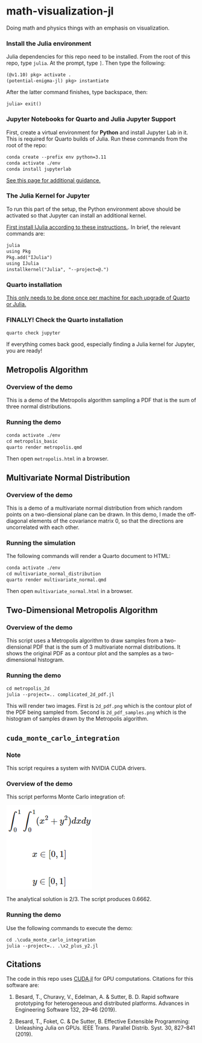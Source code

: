 # math-visualization-jl
Doing math and physics things with an emphasis on visualization.

### Install the Julia environment

Julia dependencies for this repo need to be installed. From the root of this repo, type `julia`. At the prompt, type `]`. Then type the following:

```
(@v1.10) pkg> activate .
(potential-enigma-jl) pkg> instantiate
```

After the latter command finishes, type backspace, then:

```
julia> exit()
```

### Jupyter Notebooks for Quarto and Julia Jupyter Support

First, create a virtual environment for **Python** and install Jupyter Lab in it. This is required for Quarto builds of Julia. Run these commands from the root of the repo:

```
conda create --prefix env python=3.11
conda activate ./env
conda install jupyterlab
```

[See this page for additional guidance.](https://quarto.org/docs/projects/virtual-environments.html)

### The Julia Kernel for Jupyter

To run this part of the setup, the Python environment above should be activated so that Jupyter can install an additional kernel.

[First install IJulia according to these instructions.](https://julialang.github.io/IJulia.jl/stable/manual/installation/). In brief, the relevant commands are:

```
julia
using Pkg
Pkg.add("IJulia")
using IJulia
installkernel("Julia", "--project=@.")
```

### Quarto installation

[This only needs to be done once per machine for each upgrade of Quarto or Julia.](https://quarto.org/docs/get-started/)

### FINALLY! Check the Quarto installation

```
quarto check jupyter
```

If everything comes back good, especially finding a Julia kernel for Jupyter, you are ready!

## Metropolis Algorithm

### Overview of the demo

This is a demo of the Metropolis algorithm sampling a PDF that is the sum of three normal distributions.

### Running the demo

```
conda activate ./env
cd metropolis_basic
quarto render metropolis.qmd
```

Then open `metropolis.html` in a browser.

## Multivariate Normal Distribution

### Overview of the demo

This is a demo of a multivariate normal distribution from which random points on a two-diensional plane can be drawn. In this demo, I made the off-diagonal elements of the covariance matrix 0, so that the directions are uncorrelated with each other.

### Running the simulation

The following commands will render a Quarto document to HTML:

```
conda activate ./env
cd multivariate_normal_distribution
quarto render multivariate_normal.qmd
```

Then open `multivariate_normal.html` in a browser.

## Two-Dimensional Metropolis Algorithm

### Overview of the demo

This script uses a Metropolis algorithm to draw samples from a two-diensional PDF that is the sum of 3 multivariate normal distributions. It shows the original PDF as a contour plot and the samples as a two-dimensional histogram.

### Running the demo

```
cd metropolis_2d
julia --project=.. complicated_2d_pdf.jl
```

This will render two images. First is `2d_pdf.png` which is the contour plot of the PDF being sampled from. Second is `2d_pdf_samples.png` which is the histogram of samples drawn by the Metropolis algorithm.

## `cuda_monte_carlo_integration`
### Note
This script requires a system with NVIDIA CUDA drivers.
### Overview of the demo
This script performs Monte Carlo integration of:

![Image of equations](images/eqn_1_x2_plus_y2.png "Eq. 1: A simple expression to integrate")

The analytical solution is 2/3. The script produces 0.6662.
### Running the demo
Use the following commands to execute the demo:
```
cd .\cuda_monte_carlo_integration
julia --project=.. .\x2_plus_y2.jl
```

## Citations

The code in this repo uses [CUDA.jl](https://cuda.juliagpu.org/v2.2/) for GPU computations. Citations for this software are:

1. Besard, T., Churavy, V., Edelman, A. & Sutter, B. D. Rapid software prototyping for heterogeneous and distributed platforms. Advances in Engineering Software 132, 29–46 (2019).

2. Besard, T., Foket, C. & De Sutter, B. Effective Extensible Programming: Unleashing Julia on GPUs. IEEE Trans. Parallel Distrib. Syst. 30, 827–841 (2019).

